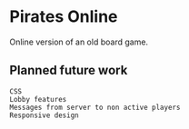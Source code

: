 # Pirates Online

Online version of an old board game.

## Planned future work

```
CSS
Lobby features
Messages from server to non active players
Responsive design
```
